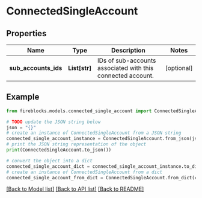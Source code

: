 # ConnectedSingleAccount


## Properties

Name | Type | Description | Notes
------------ | ------------- | ------------- | -------------
**sub_accounts_ids** | **List[str]** | IDs of sub-accounts associated with this connected account. | [optional] 

## Example

```python
from fireblocks.models.connected_single_account import ConnectedSingleAccount

# TODO update the JSON string below
json = "{}"
# create an instance of ConnectedSingleAccount from a JSON string
connected_single_account_instance = ConnectedSingleAccount.from_json(json)
# print the JSON string representation of the object
print(ConnectedSingleAccount.to_json())

# convert the object into a dict
connected_single_account_dict = connected_single_account_instance.to_dict()
# create an instance of ConnectedSingleAccount from a dict
connected_single_account_from_dict = ConnectedSingleAccount.from_dict(connected_single_account_dict)
```
[[Back to Model list]](../README.md#documentation-for-models) [[Back to API list]](../README.md#documentation-for-api-endpoints) [[Back to README]](../README.md)


